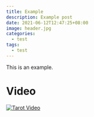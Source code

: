 ```yaml
---
title: Example
description: Example post 
date: 2021-06-12T12:47:25+08:00
image: header.jpg
categories:
  - test
tags:
  - test
---
```


This is an example.

# Video

[![Tarot Video](https://res.cloudinary.com/marcomontalbano/image/upload/v1623486676/video_to_markdown/images/youtube--HUCO4bAjJuk-c05b58ac6eb4c4700831b2b3070cd403.jpg)](https://www.youtube.com/watch?v=HUCO4bAjJuk "Tarot Video")